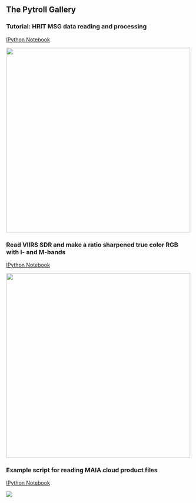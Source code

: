 ## The Pytroll Gallery

### Tutorial: HRIT MSG data reading and processing
[IPython Notebook](https://nbviewer.jupyter.org/github/pytroll/pytroll-examples/blob/master/satpy/hrit_msg_tutorial.ipynb)

<img src="https://nbviewer.jupyter.org/github/pytroll/pytroll-examples/blob/master/satpy/natural_hrit_resampled.png" height="500">

### Read VIIRS SDR and make a ratio sharpened true color RGB with I- and M-bands
[IPython Notebook](https://nbviewer.jupyter.org/github/pytroll/pytroll-examples/blob/master/satpy/satpy_rayleigh_iband_enhanced.ipynb)

<img src="https://nbviewer.jupyter.org/github/pytroll/pytroll-examples/blob/master/satpy/viirs_true_color_201709231127_thumb.png" height="500">

### Example script for reading MAIA cloud product files
[IPython Notebook](https://nbviewer.jupyter.org/github/pytroll/pytroll-examples/blob/master/satpy/polar_maia.ipynb)

<img src="https://nbviewer.jupyter.org/github/pytroll/pytroll-examples/blob/master/satpy/ct.png">
